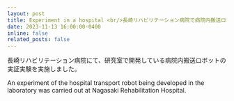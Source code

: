 ```yaml
---
layout: post
title: Experiment in a hospital <br/>長崎リハビリテーション病院で病院内搬送ロボットの実証実験を実施
date: 2023-11-13 16:00:00-0400
inline: false
related_posts: false
---
```


長崎リハビリテーション病院にて、研究室で開発している病院内搬送ロボットの実証実験を実施しました。

An experiment of the hospital transport robot being developed in the laboratory was carried out at Nagasaki Rehabilitation Hospital.

